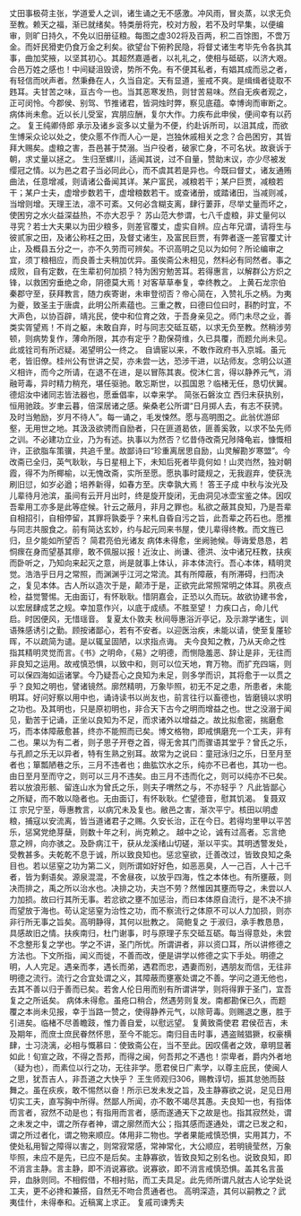 <!-- { "loadSidebar": true } -->
丈田事极荷主张，学道爱人之训，诸生诵之无不感激。冲风雨，冒炎蒸，以求无负至教。赖天之福，渐已就绪矣。特类册将完，校对方殷，若不及时早集，以便编审，则旷日持久，不免以旧册征粮。每图之虚302将及百两，积二百馀图，不啻万金。而奸民猾吏仍食万金之利矣。欲望台下俯矜民隐，将督丈诸生考毕先令各执其事，曲加奖掖，以坚其初心。其超然嘉遁者，以礼礼之，使相与砥砺，以济大艰。合邑万姓之感也！中间疑沮毁谤，势所不免。有不便其私者，有娼其成而忌之者，有轻信而吠声者。然秉彝在人，久当自定。天有显道，鉴戒不爽。是缉缉者徒取不韪耳。夫甘苦之味，亘古今一也。当其恶寒发热，则甘苦易味。然自无疾者观之，正可闵怜。今郡侯、别驾、节推诸君，皆洞烛时弊，察见底蕴。幸博询而审断之。
病体尚未愈。近以长儿受室，宾朋应酬，复尔大作。力疾布此申侯，便间幸有以药之。
复王纯卿侍郎
承示及诸乡衮多以丈量为不便，约赴诉所司，以沮其成，而欲生博采众论以处之，使众慝不作而人心一是，岂独休戚相关之念？合邑困穷，其皆拜大赐矣。虚粮之害，吾邑甚于焚溺。当户役者，破家亡身，不可名状。故衰诉于朝，求丈量以拯之。
生归至螺川，适闻其说，过不自量，赞助末议，亦少尽被发缨冠之情。以为邑之君子当必同此心，而不虞其若是异也。今既曰督丈，诸友通贿曲法，任意增减，则请诸公备闻其详。某户富民，减粮若干；某户巨贾，减粮若干；某户士夫，虚增步数若干，虚增粮数若干。或查诸册，或踏诸田，当减则减，当增则增。天理王法，凛不可紊。又何必含糊支离，肆行萋菲，尽举丈量而坏之，使困穷之水火益深益热，不亦大忍乎？
苏山范大参谓，七八千虚粮，非丈量何以寻究？若士大夫果以为田少粮多，则差官覆丈，虚实自辨。应占年兄谓，请将生与彼贰家之田，及诸公称枉之田，及督丈诸生，及富民巨贾，有弊者逐一差官覆丈计止，及概县五分之一，亦不久劳而可辨矣。不识高明之见以为如何？所论编审之宜，须丁粮相应，而良善士夫稍加优异。虽俟斋公未相见，然料必有同然者。事之成败，自有定数，在生辈初何加损？特为困穷勉苦耳。若得惠言，以解群公方炽之锋，以救困穷垂绝之命，阴德莫大焉！对客草草奉复，幸终教之。
上黄石龙宗伯
秦郡守至，获拜教言，随力疾寄谢，未审登彻否？帝心简在，入赞礼乐之柄。为夷为夔，致圣主于唐虞，此明公所素蕴也。三重之教，曰德曰位曰时，斟酌时宜，不大声色，以协百辟，靖兆民，使中和位育之效，于吾身亲见之。师门未尽之业，善类实胥望焉！不肖之躯，未敢自弃，时与同志交砥互砺，以求无负至教。然稍涉劳顿，则病势复作，薄命所限，其亦有定乎？勘保荷维，久已具覆，而题允尚未见。此或铨司有所迟疑。渴望明公一终之。
自谪宦以来，不敢作政府书入京城。虽元老，皆旧僚。桂州公有世讲之契，亦未尝一达，恐涉干进，以玷师友。念明公以道义相许，而今之所请，在退不在进，是以冒陈其衷。傥沐仁言，得以静养元气，消融苛毒，异时精力稍充，堪任驱驰。敢忘斯世，以孤国恩？临楮无任，恳切伏翼。德炤汝中诸同志皆法器也，愿垂倡率，以幸来学。
简张石磐汝立
西归未获执别，恒用驰跂。岁聿云暮，倍深居诸之感。柴桑老公所谓“日月掷人去，有志不获骋。及时当勉励，岁月不待人”。每一诵之，毛发悚然。愿与高明图之。此翁优游邱壑，无用世之地。其汲汲欲骋而自励者，只在匪道曷依，匪善奚敦，以求不坠先师之训。不必建功立业，乃为有述。执事以为然否？忆昔侍改斋兄陟降龟岩，慷慨相许，正欲脂车策骥，共追千里。故鄙诗曰“珍重离居思自励，山灵解勘岁寒盟”。今改斋已全归，英气耿耿，与日星相上下，未知后死者毕竟何如！山灵岿然，独对朝霞，得不为所椰榆，以无愧改斋，实所至愿。愿执事时箴规之，无我遐弃，使获洗刷旧愆，如岁必遒；培养新得，如春方至。庆幸孰大焉！
答王子成
中秋与汝光及儿辈待月池滨，虽间有云开月出时，终是旋开旋闭，无由洞见冰壶宝鉴之体。因叹吾辈用工亦多是此等症候。针云之蔽月，非月之罪也。私欲之蔽其良知，乃是吾辈自相招引，自相停留，其罪将孰委乎？来札自昏自污之旨，此吾辈之药石也。愿推与同志共服食之。前有简达玄妙，约与起元同来书屋，使儿辈得终教。而文旌已归，旦夕能如所望否？
简君亮伯光诸友
病体未得愈，坐阙驰候。辱诲爱恳恳，若恫瘝在身而望基其瘳，敢不佩服以报！近汝止、尚谦、德洪、汝中诸兄枉教，扶疾而卧听之，乃知向来起灭之意，尚是就事上体认，非本体流行。吾心本体，精明灵觉。浩浩乎日月之常照，而渊渊乎江河之常流。其有所障蔽，有所滞碍，扫而决之，复见本体。古人所以造次于是，颠沛于是，正欲完此常照常明之体耳。夙夜点检，益觉警惕。无由面订，有怀耿耿。惜阴嘉会，正恐以久而玩。故欲协建书舍，以宏居肆成艺之规。幸加意作兴，以底于成绩。不胜至望！
力疾口占，命儿代启。时因便风，无惜瑶音。
复夏太仆敦夫
秋间辱惠浴沂亭记，及示滁学诸生，训语殊感诱引之勤。顾按诸鄙心，若有不安者。以迎医治疾，未能以请，使至复厪轸晖，不以疏简为谴。是以辄呈固陋，以求指点诲。
夫今良知之教，乃从天命之性指其精明灵觉而言。《书》之明命，《易》之明德，而恻隐羞恶、辞让是非，无往而非良知之运用。故戒慎恐惧，以致中和，则可以位天地，育万物。而扩充四端，则可以保四海如运诸掌。今乃疑吾心之良知为未足，则多学而识，其将愈于一以贯之乎？良知之明也，譬诸镜然。廓然精明，万象毕照，初无不足之患，所患者，未能明耳。好问好察以用中也，诵诗读书以尚友也，前言往行以畜德也，皆磨镜以求明之功也。及其明也，只是原初明也，非合天下古今之明而增益之也。世之没溺于闻见，勤苦于记诵，正坐以良知为不足，而求诸外以增益之。故比拟愈密，揣磨愈巧，而本体障蔽愈甚，终亦不能照而已矣。博文格物，即戒惧磨充一个工夫，非有二也。果以为有二者，则子思子开卷之首，得无舍其门而骤语其堂乎？曾氏之乐，与孔颜之乐无以异者，特有生熟之别耳。故常为之说曰：童冠泳归之乐，日至月至者也；箪瓢陋巷之乐，三月不违者也；曲肱饮水之乐，纯亦不已者也，其功一也。由日至月至而守之，则可以三月不违矣。由三月不违而化之，则可以纯亦不已矣。若以放浪形骸、留连山水为曾氏之乐，则夫子喟然之与，不亦轻乎？
凡此皆鄙心之所疑，而不敢以隐者也。无由面订，有怀耿耿。伫望德音，慰其饥渴。
复聂双江
宗兄宁至，辱惠教言，以病冗未及复也。敝邑之害，渐次平宁。核田以明虚粮，捕寇以安流离，皆当道诸君子之赐。久安长治，正在今日。若得均里甲以平苦乐，惩窝党绝芽蘖，则数十年之利，尚克赖之。
越中之论，诚有过高者。忘言绝意之辨，向亦骇之。及卧病江干，获从龙溪绪山切磋，渐以平实。其明透警发处，受教甚多。夫乾乾不息于诚，所以致良知也。惩忿窒欲，迁善改过，皆致良知之条目也。若以惩窒之功为第二义，则所谓如好好色，如恶恶臭，人一己百，人十己千者，皆为剩语矣。源泉混混，不舍昼夜，以放乎四海，性之本体也。有所壅蔽，则决而排之，禹之所以治水也。决排之功，夫岂不劳？然惟因其壅而导之，未尝以人力加损。故曰行其所无事。若忿欲之壅不加惩治，而曰本体原自流行，是不决不排而望放于海也。苟认定惩窒为治性之功，而不察流行之体原不可以人力加损，则亦非行所无事之旨矣。高明静得，其何以批教之。
简鲍复之
于淑归，承手教恳恳，具感故旧之情。扶疾南归，杜门谢事，时与原理子东交砥互砺。每当得意处，未尝不念整形复之学也。学之不讲，圣门所忧。所谓讲者，非以资口耳，所以讲修德之方法也。下文所指，闻义而徙，不善而改，便是讲学以修德之实下手处。明德之明，人人完足。遇亲而孝，遇长而弟，遇君而忠，遇妻而别，遇朋友而信，无往非明德之流行。流行之合宜处谓之义，其障蔽而壅塞处谓之不善。学问之道无他也，去其不善以归于善而已矣。若舍人伦日用而别有所谓讲学，则将得罪于圣门，宜吾复之之所诋矣。
病体未得愈。虽疮口稍合，然遇劳则复发。南都勘保已久，而题覆之本尚未见报，幸于当路一赞之，使得静养元气，以除苛毒。则赐退之惠，胜于引进矣。临楮不尽善瞻跂，惟力善自爱，以慰远望。
复黄致斋使君
君侯莅吉，未及期年，而庶士庶民眷然怀思，至今不能忘。南归目击时事，遇盗贼猖獗，权豪横肆，士习浇漓，必相与慨慕曰：使致斋公在，当不至此。因叹儒者之效，章明显著如此！旬宣之政，不得之吾邦，而得之闽，何吾邦之不遇也！崇卑者，爵内外者地（疑为也），而素位以行之功，无往非学。愿君侯日广素学，以尊主庇民，使闽人之思，犹吾吉人，非吾道之大快乎？
王生师观归306，赐教谆切，振其怠弛而鼓舞之。虽在疢疾，敢不惕然以奋！所示已发未发之旨，及主静寡欲之说，足见日用切实工夫，直写胸中所得。然鄙人所闻，亦不敢不竭尽其愚。夫良知一也，有指体而言者，寂然不动是也；有指用而言者，感而遂通天下之故是也。指其寂然处，谓之未发之中，谓之所存者神，谓之廓然而大公；指其感而遂通处，谓之已发之和，谓之所过者化，谓之物来顺应。体用非二物也。学者果能戒慎恐惧，实用其力，不使处私用智之障得以害之，则常寂常感，常神常化，大公顺应，若明镜莹然，万象毕照，未应不是先，已应不是后矣。主静寡欲，皆致良知之别名也。说致良知，即不消言主静。言主静，即不消说寡欲。说寡欲，即不消言戒慎恐惧。盖其名言虽异，血脉则同。不相假借，不相衬贴，而工夫具足。此先师所谓凡就古人论学处说工夫，更不必搀和兼搭，自然无不吻合贯通者也。
高明深造，其何以嗣教之？武夷佳什，未得奉和。近稿寓上求正。
复戚司谏秀夫
